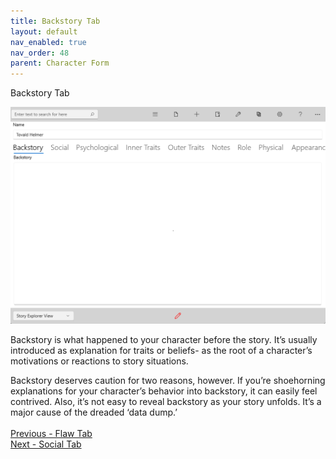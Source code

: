 ```yaml
---
title: Backstory Tab
layout: default
nav_enabled: true
nav_order: 48
parent: Character Form
---
```


Backstory Tab

![](Character-Backstory-Tab.png)

 Backstory is what happened to your character before the story. It’s usually introduced as explanation  for traits or beliefs- as the root of a character’s motivations or reactions to story situations.

Backstory deserves caution for two reasons, however. If you’re shoehorning explanations for your character’s behavior into backstory, it can easily feel contrived. Also, it’s not easy to reveal backstory as your story unfolds. It’s a major cause of the dreaded ‘data dump.’
 <br/>
 <br/>
[Previous - Flaw Tab](Flaw_Tab.md) <br/>
[Next - Social Tab](Social_Tab.md) <br/>
